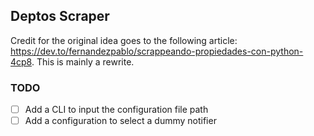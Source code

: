 ## Deptos Scraper

Credit for the original idea goes to the following article: https://dev.to/fernandezpablo/scrappeando-propiedades-con-python-4cp8. This is mainly a rewrite.


### TODO
- [ ] Add a CLI to input the configuration file path
- [ ] Add a configuration to select a dummy notifier